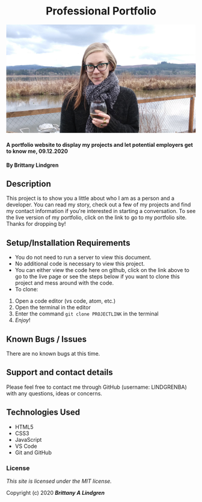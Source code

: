 <h1 style="text-align: center;">Professional Portfolio</h1>

![an image of me](images/me.jpg)

#### A portfolio website to display my projects and let potential employers get to know me, 09.12.2020

#### By Brittany Lindgren

## Description

This project is to show you a little about who I am as a person and a developer. You can read my story, check out a few of my projects and find my contact information if you're interested in starting a conversation. To see the live version of my portfolio, click on the link to go to my portfolio site. Thanks for dropping by!

## Setup/Installation Requirements

* You do not need to run a server to view this document.
* No additional code is necessary to view this project.
* You can either view the code here on github, click on the link above to go to the live page or see the steps below if you want to clone this project and mess around with the code.
* To clone: 
1. Open a code editor (vs code, atom, etc.)
2. Open the terminal in the editor
3. Enter the command `git clone PROJECTLINK` in the terminal
4. _Enjoy_!

## Known Bugs / Issues

There are no known bugs at this time. 

## Support and contact details

Please feel free to contact me through GitHub (username: LINDGRENBA) with any questions, ideas or concerns.

## Technologies Used

* HTML5
* CSS3
* JavaScript
* VS Code
* Git and GitHub

### License

*This site is licensed under the MIT license.*

Copyright (c) 2020 **_Brittany A Lindgren_**